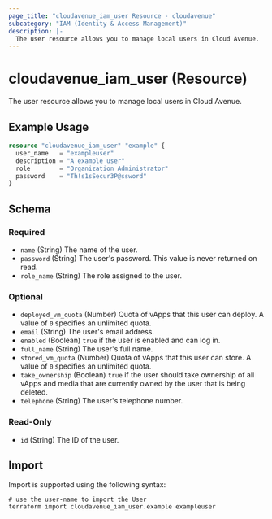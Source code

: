 ```yaml
---
page_title: "cloudavenue_iam_user Resource - cloudavenue"
subcategory: "IAM (Identity & Access Management)"
description: |-
  The user resource allows you to manage local users in Cloud Avenue.
---
```


# cloudavenue_iam_user (Resource)

The user resource allows you to manage local users in Cloud Avenue.

## Example Usage

```terraform
resource "cloudavenue_iam_user" "example" {
  user_name   = "exampleuser"
  description = "A example user"
  role        = "Organization Administrator"
  password    = "Th!s1sSecur3P@ssword"
}
```

<!-- schema generated by tfplugindocs -->
## Schema

### Required

- `name` (String) The name of the user.
- `password` (String) The user's password. This value is never returned on read.
- `role_name` (String) The role assigned to the user.

### Optional

- `deployed_vm_quota` (Number) Quota of vApps that this user can deploy. A value of `0` specifies an unlimited quota.
- `email` (String) The user's email address.
- `enabled` (Boolean) `true` if the user is enabled and can log in.
- `full_name` (String) The user's full name.
- `stored_vm_quota` (Number) Quota of vApps that this user can store. A value of `0` specifies an unlimited quota.
- `take_ownership` (Boolean) `true` if the user should take ownership of all vApps and media that are currently owned by the user that is being deleted.
- `telephone` (String) The user's telephone number.

### Read-Only

- `id` (String) The ID of the user.

## Import

Import is supported using the following syntax:
```shell
# use the user-name to import the User
terraform import cloudavenue_iam_user.example exampleuser
```